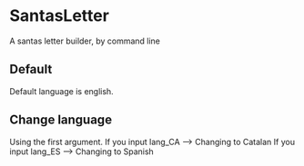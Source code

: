 # SantasLetter
A santas letter builder, by command line

## Default
Default language is english.

## Change language

Using the first argument.
If you input lang_CA --> Changing to Catalan
If you input lang_ES --> Changing to Spanish
  
